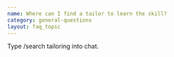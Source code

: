 ```yaml
---
name: Where can I find a tailor to learn the skill?
category: general-questions
layout: faq_topic
---
```

Type /search tailoring into chat.